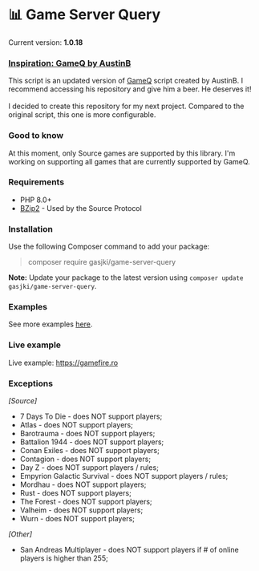 # 📊 Game Server Query

Current version: **1.0.18**

### [Inspiration: GameQ by AustinB](https://github.com/Austinb/GameQ)

This script is an updated version of [GameQ](https://github.com/Austinb/GameQ) script created by AustinB. I recommend accessing his repository
and give him a beer. He deserves it!<br /><br />
I decided to create this repository for my next project. Compared to the original script,
this one is more configurable.

### Good to know

At this moment, only Source games are supported by this library. I'm working on supporting all games that are
currently supported by GameQ.

### Requirements
- PHP 8.0+
- [BZip2](https://www.php.net/manual/en/book.bzip2.php) - Used by the Source Protocol

### Installation

Use the following Composer command to add your package:

> composer require gasjki/game-server-query

**Note:** Update your package to the latest version using `composer update gasjki/game-server-query`.

### Examples

See more examples [here](https://github.com/Gasjki/GameServerQuery/wiki).

### Live example

Live example: https://gamefire.ro

### Exceptions

*[Source]*
- 7 Days To Die - does NOT support players;
- Atlas - does NOT support players;
- Barotrauma - does NOT support players;
- Battalion 1944 - does NOT support players;
- Conan Exiles - does NOT support players;
- Contagion - does NOT support players;
- Day Z - does NOT support players / rules;
- Empyrion Galactic Survival - does NOT support players / rules;
- Mordhau - does NOT support players;
- Rust - does NOT support players;
- The Forest - does NOT support players;
- Valheim - does NOT support players;
- Wurn - does NOT support players;

*[Other]*
- San Andreas Multiplayer - does NOT support players if # of online players is higher than 255;